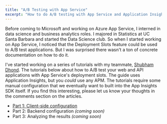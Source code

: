```yaml
---
title: "A/B Testing with App Service"
excerpt: "How to do A/B testing with App Service and Application Insights"
---
```


Before coming to Microsoft and working on Azure App Service, I interned in data science and business analytics roles. I majored in Statistics at UC Santa Barbara and started the Data Science club. So when I started working on App Service, I noticed that the Deployment Slots feature could be used to A/B test applications. But I was surprised there wasn't a ton of concrete documentation on how to do it.

I've started working on a series of tutorials with my teammate, [Shubham Dhond](https://www.linkedin.com/in/shubham-dhond-04b6a6a4/). The tutorials below about how to A/B test your web and API applications with App Service's deployment slots. The guide uses Application Insights, but you *could* use any APM. The tutorials require some manual configuration that we eventually want to built into the App Insights SDK itself. If you find this interesting, please let us know your thoughts in the comments section on the articles.

- [Part 1: Client-side configuration](https://azure.github.io/AppService/2020/08/03/ab_testing_app_service.html)
- Part 2: Backend configuration *(coming soon)*
- Part 3: Analyzing the results *(coming soon)*

